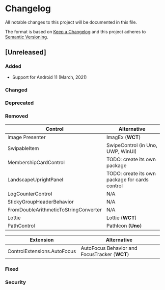 # Changelog
All notable changes to this project will be documented in this file.

The format is based on [Keep a Changelog](http://keepachangelog.com/en/1.0.0/)
and this project adheres to [Semantic Versioning](http://semver.org/spec/v2.0.0.html).

## [Unreleased]

### **Added**
* Support for Android 11 (March, 2021)

### **Changed**

### **Deprecated**

### **Removed**
| **Control** | **Alternative**|
|------|-----------------|
|  Image Presenter    |     ImagEx (**WCT**)  |
|  SwipableItem    |     SwipeControl (in Uno, UWP, WinUI)  |
|  MembershipCardControl    |    TODO: create its own package |
|  LandscapeUprightPanel    |    TODO: create its own package for cards control |
|  LogCounterControl    |     N/A  |
|  StickyGroupHeaderBehavior    |     N/A  |
|  FromDoubleArithmeticToStringConverter    |     N/A  |
|  Lottie    |     Lottie (**WCT**)  |
|  PathControl    |     PathIcon (**Uno**)  |

| **Extension** | **Alternative**|
|------|-----------------|
|  ControlExtensions.AutoFocus   |     AutoFocus Behavior and FocusTracker (**WCT**)  |

### Fixed

### **Security**
